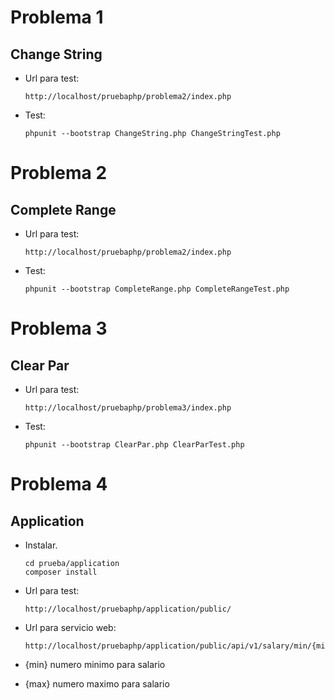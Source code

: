 # Problema 1
## Change String

* Url para test:

	```
	http://localhost/pruebaphp/problema2/index.php
	```
* Test:

	```
	phpunit --bootstrap ChangeString.php ChangeStringTest.php
	```

# Problema 2
## Complete Range

* Url para test:

	```
	http://localhost/pruebaphp/problema2/index.php
	```

* Test:

	```
	phpunit --bootstrap CompleteRange.php CompleteRangeTest.php
	```

# Problema 3
## Clear Par

* Url para test:

	```
	http://localhost/pruebaphp/problema3/index.php
	```

* Test:

	```
	phpunit --bootstrap ClearPar.php ClearParTest.php
	```

# Problema 4
##  Application

* Instalar.
	
	```
	cd prueba/application
	composer install
	```

* Url para test:

	```
	http://localhost/pruebaphp/application/public/
	```

* Url para servicio web:
	
	```
	http://localhost/pruebaphp/application/public/api/v1/salary/min/{min}/max/{max}
	```

* {min} numero minimo para salario
* {max} numero maximo para salario